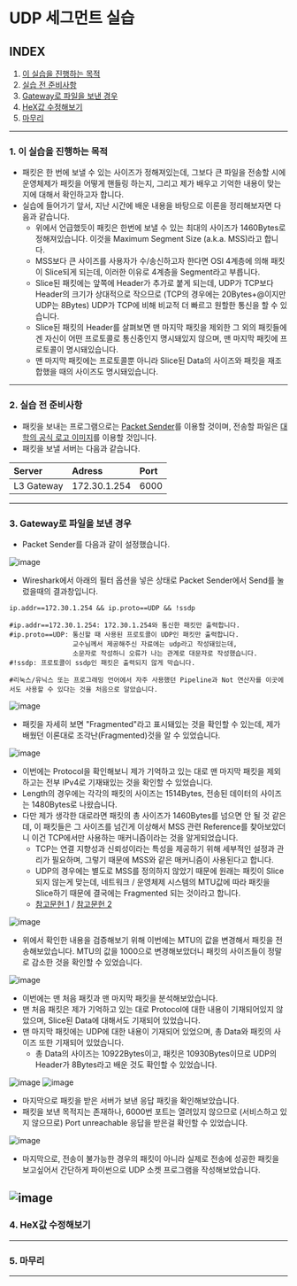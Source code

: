 # UDP 세그먼트 실습

## INDEX
1. [이 실습을 진행하는 목적](#1-이-실습을-진행하는-목적)
2. [실습 전 준비사항](#2-실습-전-준비사항)
3. [Gateway로 파일을 보낸 경우](#3-gateway로-파일을-보낸-경우)
4. [HeX값 수정해보기](#4-hex값-수정해보기)
5. [마무리](#5-마무리)
---
### 1. 이 실습을 진행하는 목적
- 패킷은 한 번에 보낼 수 있는 사이즈가 정해져있는데, 그보다 큰 파일을 전송할 시에 운영체제가 패킷을 어떻게 핸들링 하는지, 그리고 제가 배우고 기억한 내용이 맞는지에 대해서 확인하고자 합니다.
- 실습에 들어가기 앞서, 지난 시간에 배운 내용을 바탕으로 이론을 정리해보자면 다음과 같습니다.
  - 위에서 언급했듯이 패킷은 한번에 보낼 수 있는 최대의 사이즈가 1460Bytes로 정해져있습니다. 이것을 Maximum Segment Size (a.k.a. MSS)라고 합니다.
  - MSS보다 큰 사이즈를 사용자가 수/송신하고자 한다면 OSI 4계층에 의해 패킷이 Slice되게 되는데, 이러한 이유로 4계층을 Segment라고 부릅니다.
  - Slice된 패킷에는 앞쪽에 Header가 추가로 붙게 되는데, UDP가 TCP보다 Header의 크기가 상대적으로 작으므로 (TCP의 경우에는 20Bytes+@이지만 UDP는 8Bytes) UDP가 TCP에 비해 비교적 더 빠르고 원할한 통신을 할 수 있습니다.
  - Slice된 패킷의 Header를 살펴보면 맨 마지막 패킷을 제외한 그 외의 패킷들에겐 자신이 어떤 프로토콜로 통신중인지 명시돼있지 않으며, 맨 마지막 패킷에 프로토콜이 명시돼있습니다.
  - 맨 마지막 패킷에는 프로토콜뿐 아니라 Slice된 Data의 사이즈와 패킷을 재조합했을 때의 사이즈도 명시돼있습니다.
---
### 2. 실습 전 준비사항
- 패킷을 보내는 프로그램으로는 [Packet Sender](https://packetsender.com/)를 이용할 것이며, 전송할 파일은 [대학의 공식 로고 이미지](https://nsu.ac.kr/res/service/img/common/btn_logo_header.png)를 이용할 것입니다.
- 패킷을 보낼 서버는 다음과 같습니다.

| Server | Adress | Port |
|:---|:---|:---|
| L3 Gateway | 172.30.1.254 | 6000 |
---
### 3. Gateway로 파일을 보낸 경우
- Packet Sender를 다음과 같이 설정했습니다.

![image](https://github.com/kimch0612/Data_Communication/assets/10193967/563385cd-6db4-401b-adf6-70c08abaf4c3)
- Wireshark에서 아래의 필터 옵션을 넣은 상태로 Packet Sender에서 Send를 눌렀을때의 결과창입니다.
```
ip.addr==172.30.1.254 && ip.proto==UDP && !ssdp

#ip.addr==172.30.1.254: 172.30.1.254와 통신한 패킷만 출력합니다.
#ip.proto==UDP: 통신할 때 사용된 프로토콜이 UDP인 패킷만 출력합니다.
                교수님께서 제공해주신 자료에는 udp라고 작성돼있는데,
                소문자로 작성하니 오류가 나는 관계로 대문자로 작성했습니다.
#!ssdp: 프로토콜이 ssdp인 패킷은 출력되지 않게 막습니다.

#리눅스/유닉스 또는 프로그래밍 언어에서 자주 사용했던 Pipeline과 Not 연산자를 이곳에서도 사용할 수 있다는 것을 처음으로 알았습니다.
``` 

![image](https://github.com/kimch0612/Data_Communication/assets/10193967/029e86ef-cccd-4cc2-a0ce-6070914208dd)
- 패킷을 자세히 보면 "Fragmented"라고 표시돼있는 것을 확인할 수 있는데, 제가 배웠던 이론대로 조각난(Fragmented)것을 알 수 있었습니다.

![image](https://github.com/kimch0612/Data_Communication/assets/10193967/9d679e9b-32bf-40a3-96ea-f9d8d2e66c86)
- 이번에는 Protocol을 확인해보니 제가 기억하고 있는 대로 맨 마지막 패킷을 제외하고는 전부 IPv4로 기재돼있는 것을 확인할 수 있었습니다.
- Length의 경우에는 각각의 패킷의 사이즈는 1514Bytes, 전송된 데이터의 사이즈는 1480Bytes로 나왔습니다.
- 다만 제가 생각한 대로라면 패킷의 총 사이즈가 1460Bytes를 넘으면 안 될 것 같은데, 이 패킷들은 그 사이즈를 넘긴게 이상해서 MSS 관련 Reference를 찾아보았더니 이건 TCP에서만 사용하는 매커니즘이라는 것을 알게되었습니다.
  - TCP는 연결 지향성과 신뢰성이라는 특성을 제공하기 위해 세부적인 설정과 관리가 필요하며, 그렇기 때문에 MSS와 같은 매커니즘이 사용된다고 합니다.
  - UDP의 경우에는 별도로 MSS를 정의하지 않았기 때문에 원래는 패킷이 Slice되지 않는게 맞는데, 네트워크 / 운영체제 시스템의 MTU값에 따라 패킷을 Slice하기 때문에 결국에는 Fragmented 되는 것이라고 합니다.
  - [참고문헌 1](https://www.cloudflare.com/ko-kr/learning/network-layer/what-is-mss/) / [참고문헌 2](https://ejjoo.github.io/network/2020/01/09/tcp-mss-udp.html)

![image](https://github.com/kimch0612/Data_Communication/assets/10193967/e2ac5ee9-9dc4-4f16-b70f-886ed8b1dcfe)
- 위에서 확인한 내용을 검증해보기 위해 이번에는 MTU의 값을 변경해서 패킷을 전송해보았습니다. MTU의 값을 1000으로 변경해보았더니 패킷의 사이즈들이 정말로 감소한 것을 확인할 수 있었습니다.

![image](https://github.com/kimch0612/Data_Communication/assets/10193967/f2b9da9c-950e-469c-91fe-18b20ee54a7f)
- 이번에는 맨 처음 패킷과 맨 마지막 패킷을 분석해보았습니다.
- 맨 처음 패킷은 제가 기억하고 있는 대로 Protocol에 대한 내용이 기재되어있지 않았으며, Slice된 Data에 대해서도 기재되어 있었습니다.
- 맨 마지막 패킷에는 UDP에 대한 내용이 기재되어 있었으며, 총 Data와 패킷의 사이즈 또한 기재되어 있었습니다.
  - 총 Data의 사이즈는 10922Bytes이고, 패킷은 10930Bytes이므로 UDP의 Header가 8Bytes라고 배운 것도 확인할 수 있었습니다.

![image](https://github.com/kimch0612/Data_Communication/assets/10193967/fa295add-c7b2-45a0-bc92-9d7bcf28df58)
![image](https://github.com/kimch0612/Data_Communication/assets/10193967/66c40976-0118-49a1-9094-5fe3772085b5)
- 마지막으로 패킷을 받은 서버가 보낸 응답 패킷을 확인해보았습니다.
- 패킷을 보낸 목적지는 존재하나, 6000번 포트는 열려있지 않으므로 (서비스하고 있지 않으므로) Port unreachable 응답을 받은걸 확인할 수 있었습니다. 

![image](https://github.com/kimch0612/Data_Communication/assets/10193967/005df1f2-8735-4b37-b31d-300eee78ea50)
- 마지막으로, 전송이 불가능한 경우의 패킷이 아니라 실제로 전송에 성공한 패킷을 보고싶어서 간단하게 파이썬으로 UDP 소켓 프로그램을 작성해보았습니다.

![image](https://github.com/kimch0612/Data_Communication/assets/10193967/a5ce7ec2-cd15-44c0-b71a-037f99bf874c)
---
### 4. HeX값 수정해보기
---
### 5. 마무리
---